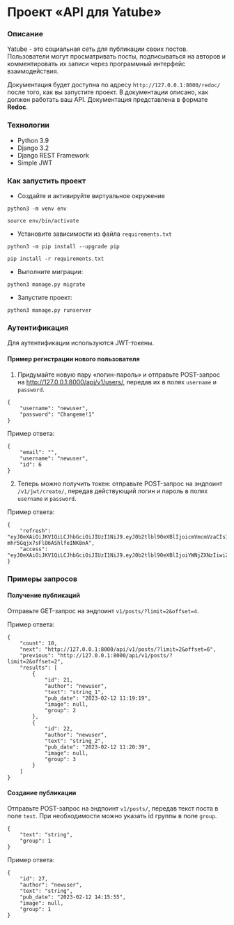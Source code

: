 # Проект «API для Yatube»
### Описание
Yatube - это социальная сеть для публикации своих постов. Пользователи могут просматривать посты, подписываться на авторов и комментировать их записи
через программный интерфейс взаимодействия.

Документация будет доступна по адресу `http://127.0.0.1:8000/redoc/` после того, как вы запустите проект. В документации описано, как должен работать ваш API. Документация представлена в формате **Redoc**.
### Технологии
* Python 3.9
* Django 3.2
* Django REST Framework
* Simple JWT

### Как запустить проект
* Создайте и активируйте виртуальное окружение
```
python3 -m venv env
```
```
source env/bin/activate
```
* Установите зависимости из файла `requirements.txt`
```
python3 -m pip install --upgrade pip
```
```
pip install -r requirements.txt
```
* Выполните миграции:
```
python3 manage.py migrate
```
* Запустите проект:
```
python3 manage.py runserver
```
### Аутентификация
Для аутентификации используются JWT-токены. 

#### Пример регистрации нового пользователя
1. Придумайте новую пару «логин-пароль» и отправьте POST-запрос на http://127.0.0.1:8000/api/v1/users/, передав их в полях `username` и `password`.
```
{
    "username": "newuser",
    "password": "Changeme!1"
} 
```
Пример ответа:
```
{
    "email": "",
    "username": "newuser",
    "id": 6
}
```

2. Теперь можно получить токен: отправьте POST-запрос на эндпоинт `/v1/jwt/create/`, передав действующий логин и пароль в полях `username` и `password`. 

Пример ответа:
```
{
    "refresh": "eyJ0eXAiOiJKV1QiLCJhbGciOiJIUzI1NiJ9.eyJ0b2tlbl90eXBlIjoicmVmcmVzaCIsImV4cCI6MTYyMDk0MTQ3NywianRpIjoiODUzYzE5MTg5NzMwNDQwNTk1ZjI3ZTBmOTAzZDcxZDEiLCJ1c2VyX2lkIjoxfQ.0vJBPIUZG4MjeU_Q-mhr5Gqjx7sFlO6AShlfeINK8nA",
    "access": "eyJ0eXAiOiJKV1QiLCJhbGciOiJIUzI1NiJ9.eyJ0b2tlbl90eXBlIjoiYWNjZXNzIiwiZXhwIjoxNjIwODU1Mzc3LCJqdGkiOiJkY2EwNmRiYTEzNWQ0ZjNiODdiZmQ3YzU2Y2ZjNGE0YiIsInVzZXJfaWQiOjF9.eZfkpeNVfKLzBY7U0h5gMdTwUnGP3LjRn5g8EIvWlVg"
}
```

### Примеры запросов
#### Получение публикаций
Отправьте GET-запрос на эндпоинт `v1/posts/?limit=2&offset=4`.

Пример ответа:
```
{
    "count": 10,
    "next": "http://127.0.0.1:8000/api/v1/posts/?limit=2&offset=6",
    "previous": "http://127.0.0.1:8000/api/v1/posts/?limit=2&offset=2",
    "results": [
        {
            "id": 21,
            "author": "newuser",
            "text": "string_1",
            "pub_date": "2023-02-12 11:19:19",
            "image": null,
            "group": 2
        },
        {
            "id": 22,
            "author": "newuser",
            "text": "string_2",
            "pub_date": "2023-02-12 11:20:39",
            "image": null,
            "group": 3
        }
    ]
}
```
#### Создание публикации
Отправьте POST-запрос на эндпоинт `v1/posts/`, передав текст поста в поле `text`. При необходимости можно указать id группы в поле `group`.
```
{
    "text": "string",
    "group": 1
} 
```
Пример ответа:
```
{
    "id": 27,
    "author": "newuser",
    "text": "string",
    "pub_date": "2023-02-12 14:15:55",
    "image": null,
    "group": 1
}
```
